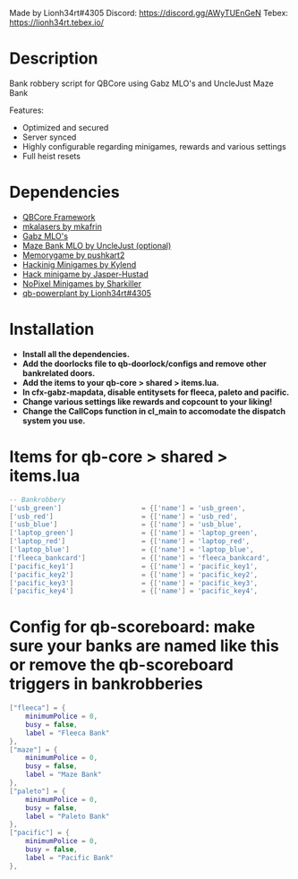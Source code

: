 Made by Lionh34rt#4305
Discord: https://discord.gg/AWyTUEnGeN
Tebex: https://lionh34rt.tebex.io/

# Description
Bank robbery script for QBCore using Gabz MLO's and UncleJust Maze Bank

Features:
- Optimized and secured
- Server synced
- Highly configurable regarding minigames, rewards and various settings
- Full heist resets

# Dependencies
* [QBCore Framework](https://github.com/qbcore-framework)
* [mkalasers by mkafrin](https://github.com/mkafrin/mka-lasers)
* [Gabz MLO's](https://www.gabzv.com/)
* [Maze Bank MLO by UncleJust (optional)](https://unclejust.tebex.io/)
* [Memorygame by pushkart2](https://github.com/pushkart2/memorygame)
* [Hackinig Minigames by Kylend](https://github.com/dnelyk/Hacking_Minigames)
* [Hack minigame by Jasper-Hustad](https://github.com/Jesper-Hustad/NoPixel-minigame)
* [NoPixel Minigames by Sharkiller](https://github.com/sharkiller/nopixel_minigame)
* [qb-powerplant by Lionh34rt#4305](https://lionh34rt.tebex.io/)

# Installation
* **Install all the dependencies.**
* **Add the doorlocks file to qb-doorlock/configs and remove other bankrelated doors.**
* **Add the items to your qb-core > shared > items.lua.**
* **In cfx-gabz-mapdata, disable entitysets for fleeca, paleto and pacific.** 
* **Change various settings like rewards and copcount to your liking!**
* **Change the CallCops function in cl_main to accomodate the dispatch system you use.**

# Items for qb-core > shared > items.lua

```lua
-- Bankrobbery
['usb_green'] 		 	 		 = {['name'] = 'usb_green',           			['label'] = 'USB Drive',	 			['weight'] = 1000, 		['type'] = 'item', 		['image'] = 'usb_green.png', 			['unique'] = false, 	['useable'] = true, 	['shouldClose'] = false,   	['combinable'] = nil,   ['description'] = 'A green USB flash drive'},
['usb_red'] 		 	 		 = {['name'] = 'usb_red',           			['label'] = 'USB Drive',	 			['weight'] = 1000, 		['type'] = 'item', 		['image'] = 'usb_red.png', 				['unique'] = false, 	['useable'] = true, 	['shouldClose'] = false,   	['combinable'] = nil,   ['description'] = 'A red USB flash drive'},
['usb_blue'] 		 	 		 = {['name'] = 'usb_blue',           			['label'] = 'USB Drive',	 			['weight'] = 1000, 		['type'] = 'item', 		['image'] = 'usb_blue.png', 			['unique'] = false, 	['useable'] = true, 	['shouldClose'] = false,   	['combinable'] = nil,   ['description'] = 'A blue USB flash drive'},
['laptop_green'] 		 	 	 = {['name'] = 'laptop_green',           		['label'] = 'Laptop',	 				['weight'] = 1000, 		['type'] = 'item', 		['image'] = 'laptop_green.png', 		['unique'] = true, 		['useable'] = true, 	['shouldClose'] = true,   	['combinable'] = nil,   ['description'] = 'A laptop that you got from Ph03nix'},
['laptop_red'] 		 	 		 = {['name'] = 'laptop_red',           			['label'] = 'Laptop',	 				['weight'] = 1000, 		['type'] = 'item', 		['image'] = 'laptop_red.png', 			['unique'] = true, 		['useable'] = true, 	['shouldClose'] = true,   	['combinable'] = nil,   ['description'] = 'A laptop that you got from Plague'},
['laptop_blue'] 		 	 	 = {['name'] = 'laptop_blue',           		['label'] = 'Laptop',	 				['weight'] = 1000, 		['type'] = 'item', 		['image'] = 'laptop_blue.png', 			['unique'] = true, 		['useable'] = true, 	['shouldClose'] = true,   	['combinable'] = nil,   ['description'] = 'A laptop that you got from Ramsay'},
['fleeca_bankcard'] 		 	 = {['name'] = 'fleeca_bankcard',        		['label'] = 'Bank Keycard',	 			['weight'] = 1000, 		['type'] = 'item', 		['image'] = 'fleeca_bankcard.png', 		['unique'] = true, 		['useable'] = true, 	['shouldClose'] = true,   	['combinable'] = nil,   ['description'] = 'A keycard stolen from a fleeca bank.'},
['pacific_key1'] 		 	     = {['name'] = 'pacific_key1',        		    ['label'] = 'Bank Data Key',	 		['weight'] = 1000, 		['type'] = 'item', 		['image'] = 'pacific_key1.png', 		['unique'] = true, 		['useable'] = false, 	['shouldClose'] = true,   	['combinable'] = nil,   ['description'] = 'A data key stolen from the pacific bank.'},
['pacific_key2'] 		 	     = {['name'] = 'pacific_key2',        		    ['label'] = 'Bank Data Key',	 		['weight'] = 1000, 		['type'] = 'item', 		['image'] = 'pacific_key2.png', 		['unique'] = true, 		['useable'] = false, 	['shouldClose'] = true,   	['combinable'] = nil,   ['description'] = 'A data key stolen from the pacific bank.'},
['pacific_key3'] 		 	     = {['name'] = 'pacific_key3',        		    ['label'] = 'Bank Data Key',	 		['weight'] = 1000, 		['type'] = 'item', 		['image'] = 'pacific_key3.png', 		['unique'] = true, 		['useable'] = false, 	['shouldClose'] = true,   	['combinable'] = nil,   ['description'] = 'A data key stolen from the pacific bank.'},
['pacific_key4'] 		 	     = {['name'] = 'pacific_key4',        		    ['label'] = 'Bank Data Key',	 		['weight'] = 1000, 		['type'] = 'item', 		['image'] = 'pacific_key4.png', 		['unique'] = true, 		['useable'] = false, 	['shouldClose'] = true,   	['combinable'] = nil,   ['description'] = 'A data key stolen from the pacific bank.'},
```

# Config for qb-scoreboard: make sure your banks are named like this or remove the qb-scoreboard triggers in bankrobberies
```lua
["fleeca"] = {
    minimumPolice = 0,
    busy = false,
    label = "Fleeca Bank"
},
["maze"] = {
    minimumPolice = 0,
    busy = false,
    label = "Maze Bank"
},
["paleto"] = {
    minimumPolice = 0,
    busy = false,
    label = "Paleto Bank"
},
["pacific"] = {
    minimumPolice = 0,
    busy = false,
    label = "Pacific Bank"
},
```
